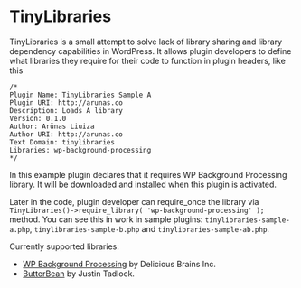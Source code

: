 # TinyLibraries

TinyLibraries is a small attempt to solve lack of library sharing and library dependency capabilities in WordPress. It allows plugin developers to define what libraries they require for their code to function in plugin headers, like this

```
/*
Plugin Name: TinyLibraries Sample A
Plugin URI: http://arunas.co
Description: Loads A library
Version: 0.1.0
Author: Arūnas Liuiza
Author URI: http://arunas.co
Text Domain: tinylibraries
Libraries: wp-background-processing
*/
```

In this example plugin declares that it requires WP Background Processing library. It will be downloaded and installed when this plugin is activated.

Later in the code, plugin developer can require_once the library via `TinyLibraries()->require_library( 'wp-background-processing' );` method. You can see this in work in sample plugins: `tinylibraries-sample-a.php`, `tinylibraries-sample-b.php` and `tinylibraries-sample-ab.php`.

Currently supported libraries:

* [WP Background Processing](https://github.com/A5hleyRich/wp-background-processing) by Delicious Brains Inc.
* [ButterBean](https://github.com/justintadlock/butterbean) by Justin Tadlock.
